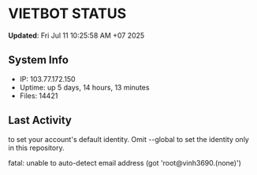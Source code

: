 # VIETBOT STATUS
**Updated**: Fri Jul 11 10:25:58 AM +07 2025

## System Info
- IP: 103.77.172.150
- Uptime: up 5 days, 14 hours, 13 minutes
- Files: 14421

## Last Activity

to set your account's default identity.
Omit --global to set the identity only in this repository.

fatal: unable to auto-detect email address (got 'root@vinh3690.(none)')

